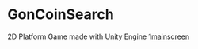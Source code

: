 # GonCoinSearch
2D Platform Game made with Unity Engine
1[mainscreen](https://raw.githubusercontent.com/crikan/GonCoinSearch/master/pantallaInicio.jpg)
